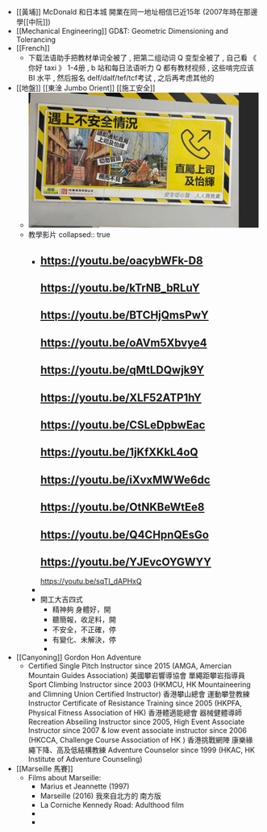 - [[黃埔]] McDonald 和日本城 開業在同一地址相信已近15年 (2007年時在那邊學[[中阮]])
- [[Mechanical Engineering]] GD&T:  Geometric Dimensioning and Tolerancing
- [[French]]
	- 下载法语助手把教材单词全被了 , 把第二组动词 Q 变型全被了 , 自己看 《 你好 taxi 》 1-4册 , b 站和每日法语听力 Q 都有教材视频 , 这些啃完应该 BI 水平 , 然后报名 delf/dalf/tef/tcf考试 , 之后再考虑其他的
- [[地盤]] [[東淦 Jumbo Orient]] [[施工安全]]
	- ![image.png](../assets/image_1686480429571_0.png)
	- 教學影片
	  collapsed:: true
		- https://youtu.be/oacybWFk-D8
		  ----------------------------
		  https://youtu.be/kTrNB_bRLuY
		  ----------------------------
		  https://youtu.be/BTCHjQmsPwY
		  ----------------------------
		  https://youtu.be/oAVm5Xbvye4
		  ----------------------------
		  https://youtu.be/qMtLDQwjk9Y
		  ----------------------------
		  https://youtu.be/XLF52ATP1hY
		  ----------------------------
		  https://youtu.be/CSLeDpbwEac
		  ----------------------------
		  https://youtu.be/1jKfXKkL4oQ
		  ----------------------------
		  https://youtu.be/iXvxMWWe6dc
		  ----------------------------
		  https://youtu.be/OtNKBeWtEe8
		  ----------------------------
		  https://youtu.be/Q4CHpnQEsGo
		  ----------------------------
		  https://youtu.be/YJEvcOYGWYY
		  ----------------------------
		  https://youtu.be/sqTI_dAPHxQ
		-
		- 開工大吉四式
			- 精神夠 身體好，開
			- 聽簡報，收足料，開
			- 不安全，不正確，停
			- 有變化、未解決，停
			-
- [[Canyoning]] Gordon Hon Adventure
	- Certified Single Pitch Instructor since 2015 (AMGA, Amercian Mountain Guides Association)
	  美國攀岩響導協會 單繩距攀岩指導員
	  Sport Climbing Instructor since 2003 (HKMCU, HK Mountaineering and Climning Union Certified Instructor)
	  香港攀山總會 運動攀登教練
	  Instructor Certificate of Resistance Training since 2005 (HKPFA, Physical Fitness Association of HK)
	  香港體適能總會 器械健體導師
	  Recreation Abseiling Instructor since 2005, High Event Associate Instructor since 2007 & low event associate instructor since 2006 (HKCCA, Challenge Course Association of HK )
	  香港挑戰網陣 康樂緣繩下降、高及低結構教練
	  Adventure Counselor since 1999 (HKAC, HK Institute of Adventure Counseling)
- [[Marseille 馬賽]]
	- Films about Marseille:
		- Marius et Jeannette (1997)
		- Marseille (2016) 我來自北方的 南方版
		- La Corniche Kennedy Road:  Adulthood film
		-
		-